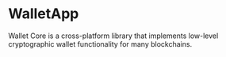 # WalletApp

 Wallet Core is a cross-platform library that implements low-level cryptographic wallet functionality for many blockchains. 

